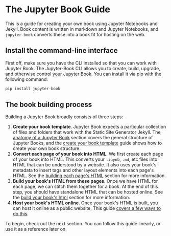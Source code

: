 # The Jupyter Book Guide

This is a guide for creating your own book using
Jupyter Notebooks and Jekyll. Book content is written in markdown and
Jupyter Notebooks, and `jupyter-book` converts these into
a book fit for hosting on the web.

## Install the command-line interface

First off, make sure you have the CLI installed so that you can work with Jupyter Book.
The Jupyter-Book CLI allows you to create, build, upgrade, and otherwise control your
Jupyter Book. You can install it via pip with the following command:

```bash
pip install jupyter-book
```

## The book building process

Building a Jupyter Book broadly consists of three steps:

1. **Create your book template**. Jupyter Book expects a particular
   collection of files and folders that work with the Static Site Generator
   Jekyll. The [anatomy of a Jupyter Book](01-5_tour.html) section covers the
   general structure of Jupyter Books, and the [create your book template](02_create.html)
   guide shows how to create your own book structure.
2. **Convert each page of your book into HTML**. We first create each page of
   your book into HTML. This converts your `.ipynb`, `.md`, etc files into HTML
   that can be understood by a website. It also uses your book's metadata to insert
   tags and other layout elements into each page's HTML. See the [building each page's HTML](03_build.html)
   section for more information.
3. **Build your book's HTML from these pages**. Once we have HTML for each page, we
   can stitch them together for a book. At the end of this step, you should have
   standalone HTML that can be hosted online. See the [build your book's html](publish/book-html.html)
   section for more information.
4. **Host your book's HTML online**. Once your book's HTML is built, you can host
   it online as a public website. This guide [covers a few ways to do this](04_publish.html).

To begin, check out the next section. You can follow this guide linearly, or use it as
a reference later on.
